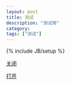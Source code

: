 ```yaml
---
layout: post
title: 测试
description: "测试用"
category: 
tags: ["测试"]
---
```


{% include JB/setup %}

<a onclick="closeWindow();" href="javascript:void(0)">关闭</a>

<a href="fungame://ifungame.com">打开</a>

<script>
var log = function (msg) {
    $('body').before('<div class="log">' + msg + '</div>');
};
var timeout, t = 1000, hasApp = true;
setTimeout(function () {
    if (hasApp) {
        log('安装了app');
        $('#dl_app').hide();

    } else {
        log('未安装app');
        $('#dl_app').show();
        log('开始强制下载');
        // forceDownload();
    }
}, 2000)
function testApp() {
    var t1 = Date.now();
    var ifr = $('<iframe id="ifr"></iframe>')
    ifr.attr('src', 'fungame://ifungame.com');
    $('body').append(ifr);
    timeout = setTimeout(function () {
        try_to_open_app(t1);
    }, t);
}
function try_to_open_app(t1) {
    var t2 = Date.now();
    if (!t1 || t2 - t1 < t + 200) {
        hasApp = false;
    }
}
testApp();
 </script>